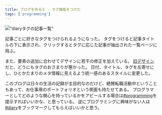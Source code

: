 ```yaml
---
title: ブログを作る⑥ - タグ機能をつけた
tags: ['programming']
---
```


!["diaryタグの記事一覧"](https://cdn-ak.f.st-hatena.com/images/fotolife/h/hachipochi/20210801/20210801202111.png "diaryタグの記事一覧")

記事ごとに好きなタグをつけられるようになった。
タグをつけると記事タイトルの下に表示され、クリックするとタグに応じた記事が抽出された一覧ページに飛ぶ。

また、要素の追加に合わせてデザインに若干の修正を加えている。
[旧デザイン](https://kawamt.com/entry/2021-07-12-blog-4)だと、どうにもタグのおさまりが悪かった。
日付、タイトル、タグを左寄せにし、ひとかたまりのメタ情報に見えるよう統一感のあるスタイルに変更した。

このブログは日々の生活の記録が主目的なのだけど、絶賛転職活動中ということもあって、お仕事用のポートフォリオという側面も持たせてある。
プログラマーとしてどのような関心を持っているかをアピールする場合は[#programming](https://kawamt.com/tags/programming/entry)を提示すればいいかな、と思っている。
逆にプログラミングに興味がない人は[#diary](https://kawamt.com/tags/diary/entry)をブックマークしてもらえばいいかと思う。
